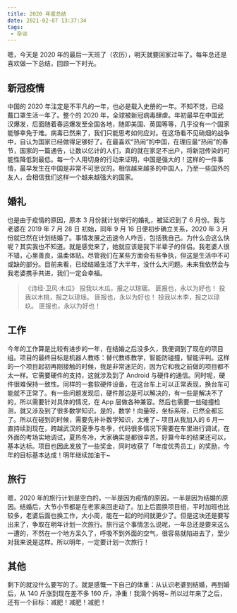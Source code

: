 ```yaml
---
title: 2020 年度总结
date: 2021-02-07 13:37:34
tags:
 - 杂谈
---
```


嗯，今天是 2020 年的最后一天班了（农历），明天就要回家过年了。每年总还是喜欢做一下总结，回顾一下时光。

## 新冠疫情
中国的 2020 年注定是不平凡的一年，也必是载入史册的一年。不知不觉，已经戴口罩生活一年了。整个的 2020 年，全球被新冠病毒肆虐。年初最早在中国武汉爆发，后面随着春运爆发至全国各地，随即美国、英国等等，几乎没有一个国家能够幸免于难。病毒已然来了，我们只能思考如何应对。在这场看不见硝烟的战争中，自认为国家已经做得足够好了。在最喜欢“热闹”的中国，在理应最“热闹”的春节，国家的一篇通告，让数以亿计的人们，真的就在家足不出户，将新冠传染的可能性降低到最低。每一个人用切身的行动来证明，中国是强大的！这样的一件事情，最早发生在中国是非常不可思议的。相信越来越多的中国人，乃至一些国外的友人，会相信我们这样一个越来越强大的国家。

<!-- more -->

## 婚礼
也是由于疫情的原因，原本 3 月份就计划举行的婚礼，被延迟到了 6 月份。我与老婆在 2019 年 7 月 28 日 初始，同年 9 月 16 日便初步确立关系，2020 年 3 月份就已然在计划结婚了。事情发展之迅速令人咋舌，包括我自己。为什么会这么快呢？其实我也不知道。就是感觉来了，她就应该是我下半辈子的伴侣。我老婆人很不错，心里善良，温柔体贴。尽管我们在某些方面会有些争执，但这是生活中不可或缺的部分。目前来看，已经结婚生活了大半年，没什么大问题。未来我依然会与我老婆携手共进，我们一定会幸福。
> 《诗经·卫风·木瓜》
投我以木瓜，报之以琼琚。
匪报也，永以为好也！
投我以木桃，报之以琼瑶。
匪报也，永以为好也！
投我以木李，报之以琼玖。
匪报也，永以为好也！

## 工作
今年的工作算是比较有进步的一年，在结婚之后没多久，我便调到了现在的项目组。项目的最终目标是机器人教练：替代教练教学，智能防碰撞，智能评判。这样的一个项目起初再刚接触的时候，我是非常迷茫的，因为它和我之前做的项目都不太一样。它需要硬件的支持，这就涉及到了 Android 与硬件的通信。同时呢，硬件很难保持一致性。同样的一套软硬件设备，在这台车上可以正常表现，换台车可能就不正常了。有一些问题发现后，硬件那边是可以解决的，有一些是解决不了的，所以需要针对具体的情况，在 App 层做各种兼容。然后也需要一些碰撞检测，就又涉及到了很多数学知识。是的，数学！向量呀，坐标系呀，已然全都忘了。所以在碰到的时候，需要先补补数学知识，太难了~
项目从我加入的 6 月一直持续到现在，跨越武汉的夏季与冬季，代码很多情况下需要在车里进行调试，在外面的考场实地调试，夏热冬冷，大家确实是都很辛苦。好算今年的结果还可以，基本达标。项目也因此发放了一些奖金，同时收获了「年度优秀员工」的奖励，今年的目标基本达成！明年继续加油干~

## 旅行
嗯，2020 年的旅行计划是空白的，一半是因为疫情的原因，一半是因为结婚的原因。结婚后，大节小节都是在老家来回走动了。加上后面换项目组，平时加班也比较多，老婆后面也换工作，大小周，能在一起的时间就更少了。但是这块还是要写出来了，争取在明年计划一次旅行。旅行这个事情怎么说呢，一年总还是要来这么一遭的，不然在一个地方呆久了，呼吸不到外面的空气，很容易就陷进去了，至少对我来说是这样。所以明年，一定要计划一次旅行！

## 其他
剩下的就没什么要写的了。就是感慨一下自己的体重：从认识老婆到结婚，再到婚后，从 140 斤涨到现在差不多 160 斤，净重！我滴个妈呀~
所以过年来了之后，还有一个目标：减肥！减肥！减肥！
